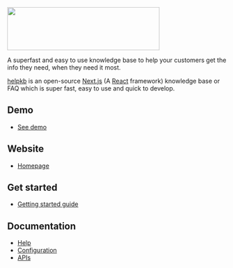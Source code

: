 <img src="https://helpkb.markmoffat.com/content/images/logo-text.jpg" height="99" width="350">

A superfast and easy to use knowledge base to help your customers get the info they need, when they need it most.

[helpkb](https://helpkb.markmoffat.com) is an open-source [Next.js](https://nextjs.org) (A [React](https://reactjs.org/) framework) knowledge base or FAQ which is super fast, easy to use and quick to develop.

## Demo

- [See demo](https://demo-helpkb.markmoffat.com)

## Website

- [Homepage](https://helpkb.markmoffat.com)

## Get started

- [Getting started guide](https://demo-helpkb.markmoffat.com/article/getting-started)

## Documentation

- [Help](https://demo-helpkb.markmoffat.com)
- [Configuration](https://demo-helpkb.markmoffat.com/category/configuration)
- [APIs](https://helpkb.markmoffat.com/documentation)
